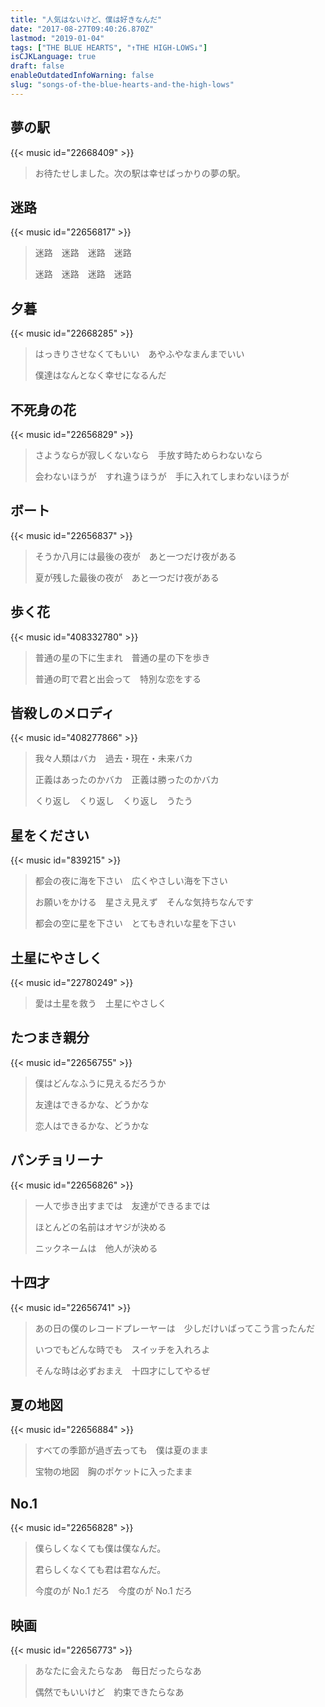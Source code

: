```yaml
---
title: "人気はないけど、僕は好きなんだ"
date: "2017-08-27T09:40:26.870Z"
lastmod: "2019-01-04"
tags: ["THE BLUE HEARTS", "↑THE HIGH-LOWS↓"]
isCJKLanguage: true
draft: false
enableOutdatedInfoWarning: false
slug: "songs-of-the-blue-hearts-and-the-high-lows"
---
```


## 夢の駅

{{< music id="22668409" >}}

> お待たせしました。次の駅は幸せばっかりの夢の駅。

<!--more-->

## 迷路

{{< music id="22656817" >}}

> 迷路　迷路　迷路　迷路
>
> 迷路　迷路　迷路　迷路

## 夕暮

{{< music id="22668285" >}}

> はっきりさせなくてもいい　あやふやなまんまでいい
>
> 僕達はなんとなく幸せになるんだ

## 不死身の花

{{< music id="22656829" >}}

> さようならが寂しくないなら　手放す時ためらわないなら
>
> 会わないほうが　すれ違うほうが　手に入れてしまわないほうが

## ボート

{{< music id="22656837" >}}

> そうか八月には最後の夜が　あと一つだけ夜がある
>
> 夏が残した最後の夜が　あと一つだけ夜がある

## 歩く花

{{< music id="408332780" >}}

> 普通の星の下に生まれ　普通の星の下を歩き
>
> 普通の町で君と出会って　特別な恋をする

## 皆殺しのメロディ

{{< music id="408277866" >}}

> 我々人類はバカ　過去・現在・未来バカ
>
> 正義はあったのかバカ　正義は勝ったのかバカ
>
> くり返し　くり返し　くり返し　うたう

## 星をください

{{< music id="839215" >}}

> 都会の夜に海を下さい　広くやさしい海を下さい
>
> お願いをかける　星さえ見えず　そんな気持ちなんです
>
> 都会の空に星を下さい　とてもきれいな星を下さい

## 土星にやさしく

{{< music id="22780249" >}}

> 愛は土星を救う　土星にやさしく

## たつまき親分

{{< music id="22656755" >}}

> 僕はどんなふうに見えるだろうか
>
> 友達はできるかな、どうかな
>
> 恋人はできるかな、どうかな

## パンチョリーナ

{{< music id="22656826" >}}

> 一人で歩き出すまでは　友達ができるまでは
>
> ほとんどの名前はオヤジが決める
>
> ニックネームは　他人が決める

## 十四才

{{< music id="22656741" >}}

> あの日の僕のレコードプレーヤーは　少しだけいばってこう言ったんだ
>
> いつでもどんな時でも　スイッチを入れろよ
>
> そんな時は必ずおまえ　十四才にしてやるぜ

## 夏の地図

{{< music id="22656884" >}}

> すべての季節が過ぎ去っても　僕は夏のまま
>
> 宝物の地図　胸のポケットに入ったまま

## No.1

{{< music id="22656828" >}}

> 僕らしくなくても僕は僕なんだ。
>
> 君らしくなくても君は君なんだ。
>
> 今度のが No.1 だろ　今度のが No.1 だろ

## 映画

{{< music id="22656773" >}}

> あなたに会えたらなあ　毎日だったらなあ
>
> 偶然でもいいけど　約束できたらなあ
